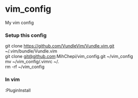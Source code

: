 # vim_config
My vim config

### Setup this config
git clone https://github.com/VundleVim/Vundle.vim.git ~/.vim/bundle/Vundle.vim   
git clone git@github.com:MihChepi/vim_config.git ~/vim_config   
mv ~/vim_config/.vimrc ~/.   
rm -rf ~/vim_config   

### In vim 
:PluginInstall
